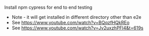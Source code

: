 Install npm cypress for end to end testing
- Note - it will get installed in different directory other than e2e
- See https://www.youtube.com/watch?v=BQqzfHQkREo
- See https://www.youtube.com/watch?v=Jv2uxzhPFl4&t=619s
